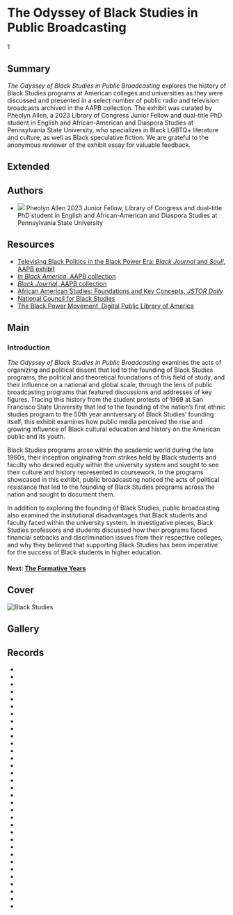 # The Odyssey of Black Studies in Public Broadcasting

1

## Summary

*The Odyssey of Black Studies in Public Broadcasting* explores the history of Black Studies programs at American colleges and universities as they were discussed and presented in a select number of public radio and television broadcasts archived in the AAPB collection. The exhibit was curated by Pheolyn Allen, a 2023 Library of Congress Junior Fellow and dual-title PhD student in English and African-American and Diaspora Studies at Pennsylvania State University, who specializes in Black LGBTQ+ literature and culture, as well as Black speculative fiction. We are grateful to the anonymous reviewer of the exhibit essay for valuable feedback.

## Extended

## Authors

- <img class="img-circle pull-left" src="https://s3.amazonaws.com/americanarchive.org/exhibits/Pheolyn-Allen.jpg"/>
  <a class="name">Pheolyn Allen</a>
  <a class="title">2023 Junior Fellow, Library of Congress and dual-title PhD student in English and African-American and Diaspora Studies at Pennsylvania State University</a>

## Resources

- [Televising Black Politics in the Black Power Era: *Black Journal* and *Soul!*, AAPB exhibit](https://americanarchive.org/exhibits/black-power/)
- [*In Black America*, AAPB collection](https://americanarchive.org/special_collections/kut-in-black-america/)
- [*Black Journal*, AAPB collection](https://americanarchive.org/special_collections/black-journal/)
- [African American Studies: Foundations and Key Concepts, *JSTOR Daily*](https://daily.jstor.org/african-american-studies-foundations-and-key-concepts/)
- [National Council for Black Studies](https://ncbsonline.org/)
- [The Black Power Movement, Digital Public Library of America](https://dp.la/primary-source-sets/the-black-power-movement/)

## Main

### Introduction

*The Odyssey of Black Studies in Public Broadcasting* examines the acts of organizing and political dissent that led to the founding of Black Studies programs, the political and theoretical foundations of this field of study, and their influence on a national and global scale, through the lens of public broadcasting programs that featured discussions and addresses of key figures. Tracing this history from the student protests of 1969 at San Francisco State University that led to the founding of the nation’s first ethnic studies program to the 50th year anniversary of Black Studies’ founding itself, this exhibit examines how public media perceived the rise and growing influence of Black cultural education and history on the American public and its youth.
  
Black Studies programs arose within the academic world during the late 1960s, their inception originating from strikes held by Black students and faculty who desired equity within the university system and sought to see their culture and history represented in coursework. In the programs showcased in this exhibit, public broadcasting noticed the acts of political resistance that led to the founding of Black Studies programs across the nation and sought to document them.

In addition to exploring the founding of Black Studies, public broadcasting also examined the institutional disadvantages that Black students and faculty faced within the university system. In investigative pieces, Black Studies professors and students discussed how their programs faced financial setbacks and discrimination issues from their respective colleges, and why they believed that supporting Black Studies has been imperative for the success of Black students in higher education.

#### Next: [The Formative Years](/exhibits/odyssey-of-black-studies-in-public-broadcasting/2-the-formative-years)

## Cover
  <img title="Cover Image" alt="Black Studies" src="https://s3.amazonaws.com/americanarchive.org/exhibits/black_studies_3.png">

## Gallery

## Records
- [](/catalog/cpb-aacip-62-1v5bc3t37z)
- [](/catalog/cpb-aacip-62-kp7tm72c6x)
- [](/catalog/cpb-aacip-529-8g8ff3n557)
- [](/catalog/cpb-aacip-529-rn3028qv4k)
- [](/catalog/cpb-aacip-529-445h990g1k)
- [](/catalog/cpb-aacip-514-j678s4kj6z)
- [](/catalog/cpb-aacip-293-vq2s46hp12)
- [](/catalog/cpb-aacip-293-61rfjdrs)
- [](/catalog/cpb-aacip-15-9s17ss5w)
- [](/catalog/cpb-aacip-88-s46h12vq61)
- [](/catalog/cpb-aacip-fb2cd765573)
- [](/catalog/cpb-aacip-df0befbce31)
- [](/catalog/cpb-aacip-1b389924a6a)
- [](/catalog/cpb-aacip-f1ec16219f1)
- [](/catalog/cpb-aacip-529-qr4nk37g39)
- [](/catalog/cpb-aacip-529-cj87h1ft9m)
- [](/catalog/cpb-aacip-529-bc3st7g114)
- [](/catalog/cpb-aacip-529-5m6251gr14)
- [](/catalog/cpb-aacip-529-jq0sq8rq81)
- [](/catalog/cpb-aacip-529-w66930q94g)
- [](/catalog/cpb-aacip-529-ks6j09xd29)
- [](/catalog/cpb-aacip-529-p843r0r62f)
- [](/catalog/cpb-aacip-529-j96057f42z)
- [](/catalog/cpb-aacip-345-94hmh173)
- [](/catalog/cpb-aacip-15-99p2w600)
- [](/catalog/cpb-aacip-500-vm42wr90)
- [](/catalog/cpb-aacip-529-7659c6t81v)
- [](/catalog/cpb-aacip-305-1289335k)
- [](/catalog/cpb-aacip-305-89r22j6z)
- [](/catalog/cpb-aacip/345-33dz0cv0)
- [](/catalog/cpb-aacip-191-182jm7sh)
- [](/catalog/cpb-aacip-17-89281hpg)
- [](/catalog/cpb-aacip-3286ed6e25c)

